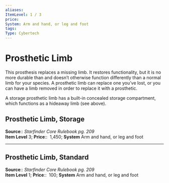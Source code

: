 ```yaml
---
aliases: 
ItemLevel: 1 / 3
price:  
System: Arm and hand, or leg and foot 
tags: 
Type: Cybertech
---
```


# Prosthetic Limb

This prosthesis replaces a missing limb. It restores functionality, but it is no more durable than and doesn’t otherwise function differently than a normal limb for your species. A prosthetic limb can replace one you’ve lost, or you can have a limb removed in order to replace it with a prosthetic.  
  
A storage prosthetic limb has a built-in concealed storage compartment, which functions as a hideaway limb (see above).  

## Prosthetic Limb, Storage

**Source**:: _Starfinder Core Rulebook pg. 209_  
**Item Level** 3;
**Price**::  1,450; **System** Arm and hand, or leg and foot  
  

---

## Prosthetic Limb, Standard

**Source**:: _Starfinder Core Rulebook pg. 209_  
**Item Level** 1;
**Price**::  100; **System** Arm and hand, or leg and foot
